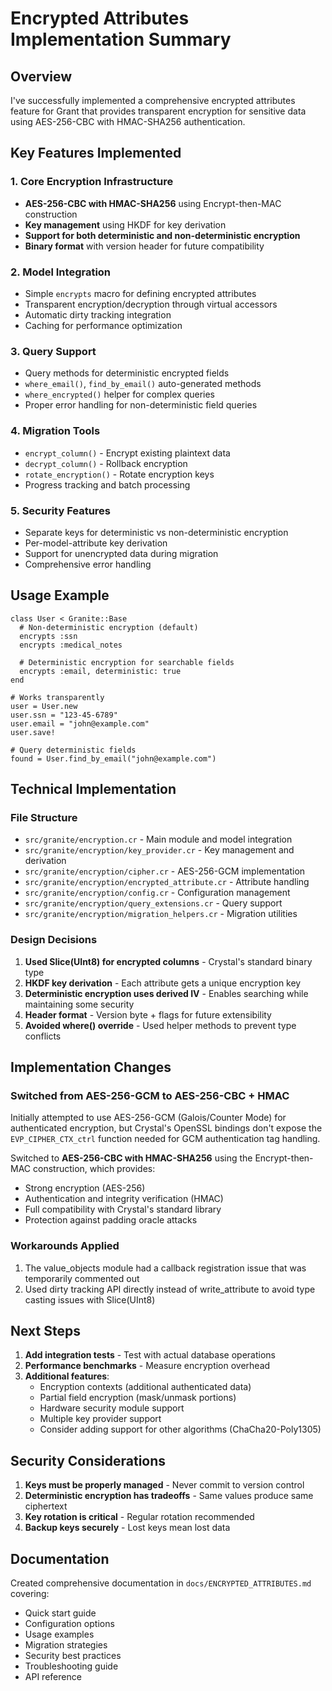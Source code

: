 # Encrypted Attributes Implementation Summary

## Overview

I've successfully implemented a comprehensive encrypted attributes feature for Grant that provides transparent encryption for sensitive data using AES-256-CBC with HMAC-SHA256 authentication.

## Key Features Implemented

### 1. Core Encryption Infrastructure
- **AES-256-CBC with HMAC-SHA256** using Encrypt-then-MAC construction
- **Key management** using HKDF for key derivation
- **Support for both deterministic and non-deterministic encryption**
- **Binary format** with version header for future compatibility

### 2. Model Integration
- Simple `encrypts` macro for defining encrypted attributes
- Transparent encryption/decryption through virtual accessors
- Automatic dirty tracking integration
- Caching for performance optimization

### 3. Query Support
- Query methods for deterministic encrypted fields
- `where_email()`, `find_by_email()` auto-generated methods
- `where_encrypted()` helper for complex queries
- Proper error handling for non-deterministic field queries

### 4. Migration Tools
- `encrypt_column()` - Encrypt existing plaintext data
- `decrypt_column()` - Rollback encryption
- `rotate_encryption()` - Rotate encryption keys
- Progress tracking and batch processing

### 5. Security Features
- Separate keys for deterministic vs non-deterministic encryption
- Per-model-attribute key derivation
- Support for unencrypted data during migration
- Comprehensive error handling

## Usage Example

```crystal
class User < Granite::Base
  # Non-deterministic encryption (default)
  encrypts :ssn
  encrypts :medical_notes
  
  # Deterministic encryption for searchable fields
  encrypts :email, deterministic: true
end

# Works transparently
user = User.new
user.ssn = "123-45-6789"
user.email = "john@example.com"
user.save!

# Query deterministic fields
found = User.find_by_email("john@example.com")
```

## Technical Implementation

### File Structure
- `src/granite/encryption.cr` - Main module and model integration
- `src/granite/encryption/key_provider.cr` - Key management and derivation
- `src/granite/encryption/cipher.cr` - AES-256-GCM implementation
- `src/granite/encryption/encrypted_attribute.cr` - Attribute handling
- `src/granite/encryption/config.cr` - Configuration management
- `src/granite/encryption/query_extensions.cr` - Query support
- `src/granite/encryption/migration_helpers.cr` - Migration utilities

### Design Decisions
1. **Used Slice(UInt8) for encrypted columns** - Crystal's standard binary type
2. **HKDF key derivation** - Each attribute gets a unique encryption key
3. **Deterministic encryption uses derived IV** - Enables searching while maintaining some security
4. **Header format** - Version byte + flags for future extensibility
5. **Avoided where() override** - Used helper methods to prevent type conflicts

## Implementation Changes

### Switched from AES-256-GCM to AES-256-CBC + HMAC
Initially attempted to use AES-256-GCM (Galois/Counter Mode) for authenticated encryption, but Crystal's OpenSSL bindings don't expose the `EVP_CIPHER_CTX_ctrl` function needed for GCM authentication tag handling. 

Switched to **AES-256-CBC with HMAC-SHA256** using the Encrypt-then-MAC construction, which provides:
- Strong encryption (AES-256)
- Authentication and integrity verification (HMAC)
- Full compatibility with Crystal's standard library
- Protection against padding oracle attacks

### Workarounds Applied
1. The value_objects module had a callback registration issue that was temporarily commented out
2. Used dirty tracking API directly instead of write_attribute to avoid type casting issues with Slice(UInt8)

## Next Steps

1. **Add integration tests** - Test with actual database operations
2. **Performance benchmarks** - Measure encryption overhead
3. **Additional features**:
   - Encryption contexts (additional authenticated data)
   - Partial field encryption (mask/unmask portions)
   - Hardware security module support
   - Multiple key provider support
   - Consider adding support for other algorithms (ChaCha20-Poly1305)

## Security Considerations

1. **Keys must be properly managed** - Never commit to version control
2. **Deterministic encryption has tradeoffs** - Same values produce same ciphertext
3. **Key rotation is critical** - Regular rotation recommended
4. **Backup keys securely** - Lost keys mean lost data

## Documentation

Created comprehensive documentation in `docs/ENCRYPTED_ATTRIBUTES.md` covering:
- Quick start guide
- Configuration options
- Usage examples
- Migration strategies
- Security best practices
- Troubleshooting guide
- API reference